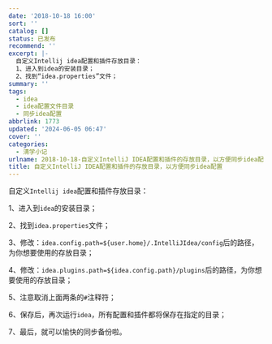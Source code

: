 ```yaml
---
date: '2018-10-18 16:00'
sort: ''
catalog: []
status: 已发布
recommend: ''
excerpt: |-
  自定义Intellij idea配置和插件存放目录：
  1、进入到idea的安装目录；
  2、找到“idea.properties”文件；
summary: ''
tags:
  - idea
  - idea配置文件目录
  - 同步idea配置
abbrlink: 1773
updated: '2024-06-05 06:47'
cover: ''
categories:
  - 清学小记
urlname: 2018-10-18-自定义IntelliJ IDEA配置和插件的存放目录，以方便同步idea配置
title: 自定义IntelliJ IDEA配置和插件的存放目录，以方便同步idea配置
---
```


自定义`Intellij idea`配置和插件存放目录：


1、进入到`idea`的安装目录；


2、找到`idea.properties`文件；


3、修改：`idea.config.path=${user.home}/.IntelliJIdea/config`后的路径，为你想要使用的存放目录； 


4、修改：`idea.plugins.path=${idea.config.path}/plugins`后的路径，为你想要使用的存放目录；


5、注意取消上面两条的`#`注释符；


6、保存后，再次运行`idea`，所有配置和插件都将保存在指定的目录；


7、最后，就可以愉快的同步备份啦。


